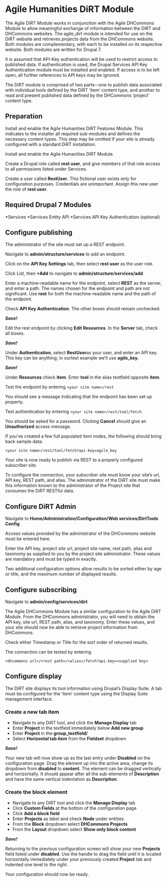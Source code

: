 # Agile Humanities DiRT Module

The Agile DiRT Module works in conjunction with the Agile DHCommons Module to allow meaningful exchange of information between the DiRT and DHCommons websites. The agile_dirt module is intended for use on the DiRT website and retrieves *projects* data from the DHCommons website. Both modules are complementary, with each to be installed on its respective website. Both modules are written for Drupal 7.

It is assumed that API-Key authentication will be used to restrict access to published data. If authentication is used, the Drupal Services API Key Authentication module must be installed and enabled. If access is to be left open, all further references to API keys may be ignored.

The DiRT module is comprised of two parts&mdash;one to publish data associated with individual tools defined by the DiRT ‘item’ content type, and another to read and present published data defined by the DHCommons ‘project’ content type.

## Preparation

Install and enable the Agile Humanities DiRT Features Module. This indicates to the installer all required sub-modules and defines the necessary content types. This step may be omitted if your site is already configured with a standard DiRT installation.

Install and enable the Agile Humanities DiRT Module.

Create a Drupal role called **rest user**, and give members of that role access to all permissions listed under Services.

Create a user called **RestUser**.  This fictional user exists only for configuration purposes. Credentials are unimportant. Assign this new user the role of **rest user**.

## Required Drupal 7 Modules
 *Services
 *Services Entity API
 *Services API Key Authentication (optional)

## Configure publishing

The administrator of the site must set up a REST endpoint.

Navigate to **admin/structure/services** to add an endpoint.

Click on the **API Key Settings** tab, then select **rest user** as the user role.

Click List, then **+Add** to navigate to **admin/structure/services/add**

Enter a machine-readable name for the endpoint, select **REST** as the server, and enter a path. The names chosen for the endpoint and path are not significant. Use **rest** for both the machine-readable name and the path of the endpoint.

Check **API Key Authentication**. The other boxes should remain unchecked.

**_Save!_**

Edit the rest endpoint by clicking **Edit Resources**. In the **Server** tab, check all boxes.

**_Save!_**

Under **Authentication**, select **RestUser**as your user, and enter an API key. This key can be anything; in ourtest example we’ll use **agile_key.**

**_Save!_**

Under **Resources** check **item**. Enter **tool** in the alias textfield opposite **item**.

Test the endpoint by entering `<your site name>/rest`

You should see a message indicating that the endpoint has been  set up properly.

Test authentication by entering `<your site name>/rest/tool/fetch`

You should be asked for a password. Clicking **Cancel** should give an **Unauthorized** access message.

If you’ve created a few full populated item nodes, the following should bring back sample data:

`<your site name>/rest/tool/fetch?api-key=agile_key`

Your site is now ready to publish via REST to a properly configured subscriber site.

To configure the connection, your subscriber site must know your site’s url, API key, REST path, and alias. The administrator of the DiRT site must make this information known to the administrator of the Project site that consumes the DiRT RESTful data.

## Configure DiRT Admin

Navigate to **Home/Administration/Configuration/Web services/DirtTools Config**

Access values provided by the administrator of the DHCommons website must be entered here.

Enter the API key, project site url, project site name, rest path, alias and taxonomy as supplied to you by the project site administrator. These values are mandatory and must be typed in exactly.

Two additional configuration options allow results to be sorted either by age or title, and the maximum number of displayed results.

## Configure subscribing

Navigate to **admin/config/services/dirt**

The Agile DHCommons Module has a similar configuration to the Agile DiRT Module. From the DHCommons administrator, you will need to obtain the API key, site url, REST path, alias, and taxonomy. Enter these values, and your site should now be able to retrieve project information from DHCommons.

Check either Timestamp or Title for the sort order of returned results.

The connection can be tested by entering

`<dhcommons url>/<rest path>/<alias>/fetch?api-key=<supplied key>`

## Configure display

The DiRT site displays its tool information using Drupal’s Display Suite. A tab must be configured for the ‘item’ content type using the Display Suite management interface.

### Create a new tab item  

- Navigate to any DiRT tool, and click the **Manage Display** tab
- Enter **Project** in the textfield immediately below **Add new group**
- Enter **Project** in the **group_textfield/**
- Select **Horizontal tab item** from the **Fieldset** dropdown

**_Save!_**

Your new tab will now show up as the last entry under **Disabled** on the configuration page. Drag the element up into the active area, change its dropdown from **disabled** to **content**. The element can be dragged vertically and horizontally. It should appear after all the sub-elements of **Description** and have the same vertical indentation as **Description**.

### Create the block element

- Navigate to any DiRT tool and click the **Manage Display** tab
- Click **Custom Fields** at the bottom of the configuration page
- Click **Add a block field**
- Enter **Projects** as label and check **Node** under entities
- From the **Block** dropdown select **DHCommons Projects**
- From the **Layout** dropdown select  **Show only block content**

**_Save!_**

Returning to the previous configuration screen will show your new **Projects** field listed under **disabled**. Use the handle to drag the field until it is located horizontally immediately under your previously created **Project** tab and indented one level to the right.

Your configuration should now be ready.
